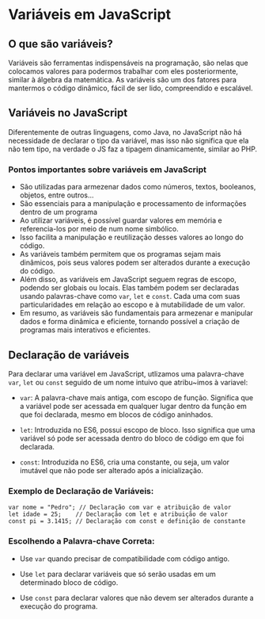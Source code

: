 # Variáveis em JavaScript

## O que são variáveis?

<p>Variáveis são ferramentas indispensáveis na programação, são nelas que colocamos valores para podermos trabalhar com eles posteriormente, similar à álgebra da matemática. As variáveis são um dos fatores para mantermos o código dinâmico, fácil de ser lido, compreendido e escalável.</p>

## Variáveis no JavaScript

<p>Diferentemente de outras linguagens, como Java, no JavaScript não há necessidade de declarar o tipo da variável, mas isso não significa que ela não tem tipo, na verdade o JS faz a tipagem dinamicamente, similar ao PHP.
</p>

### Pontos importantes sobre variáveis em JavaScript

- São utilizadas para armezenar dados como números, textos, booleanos, objetos, entre outros...
- São essenciais para a manipulação e processamento de informações dentro de um programa
- Ao utilizar variáveis, é possível guardar valores em memória e referencia-los por meio de num nome simbólico.
- Isso facilita a manipulação e reutilização desses valores ao longo do código.
- As variáveis também permitem que os programas sejam mais dinâmicos, pois seus valores podem ser alterados durante a execução do código.
- Além disso, as variáveis em JavaScript seguem regras de escopo, podendo ser globais ou locais. Elas também podem ser declaradas usando palavras-chave como `var`, `let` e `const`. Cada uma com suas particularidades em relação ao escopo e à mutabilidade de um valor.
- Em resumo, as variáveis são fundamentais para armezenar e manipular dados e forma dinâmica e eficiente, tornando possível a criação de programas mais interativos e eficientes. 

## Declaração de variáveis

Para declarar uma variável em JavaScript, utlizamos uma palavra-chave `var`, `let` ou `const` seguido de um nome intuivo que atribu~imos à variavel:

- `var`: A palavra-chave mais antiga, com escopo de função. Significa que a variável pode ser acessada em qualquer lugar dentro da função em que foi declarada, mesmo em blocos de código aninhados.

- `let`: Introduzida no ES6, possui escopo de bloco. Isso significa que uma variável só pode ser acessada dentro do bloco de código em que foi declarada.

- `const`:  Introduzida no ES6, cria uma constante, ou seja, um valor imutável que não pode ser alterado após a inicialização.

### Exemplo de Declaração de Variáveis:

```
var nome = "Pedro"; // Declaração com var e atribuição de valor
let idade = 25;    // Declaração com let e atribuição de valor
const pi = 3.1415; // Declaração com const e definição de constante

```

### Escolhendo a Palavra-chave Correta:

- Use `var` quando precisar de compatibilidade com código antigo.

- Use `let` para declarar variáveis ​​que só serão usadas em um determinado bloco de código.

- Use `const` para declarar valores que não devem ser alterados durante a execução do programa.